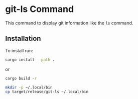 # git-ls Command

This command to display git information like the `ls` command.

## Installation

To install run:

```bash
cargo install --path .
```

or

```bash
cargo build -r

mkdir -p ~/.local/bin
cp target/release/git-ls ~/.local/bin
```

<!-- ## Usage -->
